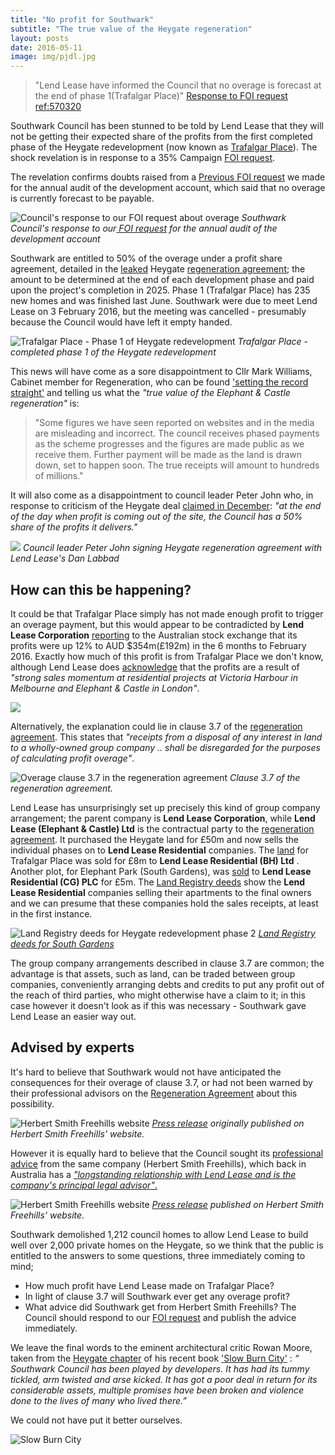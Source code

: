 ```yaml
---
title: "No profit for Southwark"
subtitle: "The true value of the Heygate regeneration"
layout: posts
date: 2016-05-11
image: img/pjdl.jpg
---
```

> "Lend Lease have informed the Council that no overage is forecast at the end of phase 1(Trafalgar Place)" [Response to FOI request ref:570320](https://www.whatdotheyknow.com/request/heygate_regeneration_agreement_a#incoming-800392)

Southwark Council has been stunned to be told by Lend Lease that they will not be getting their expected share of the profits from the first completed phase of the Heygate redevelopment (now known as [Trafalgar Place](https://www.elephantpark.co.uk/local-area/trafalgar-place)). The shock revelation is in response to a 35% Campaign [FOI request](https://www.whatdotheyknow.com/request/heygate_regeneration_agreement_a).

The revelation confirms doubts raised from a [Previous FOI request](https://www.whatdotheyknow.com/request/heygate_estate_regeneration_annu#incoming-841546) we made for the annual audit of the development account, which said that no overage is currently forecast to be payable.

![Council's response to our FOI request about overage](https://35percent.org/img/ElephantParkBusinessPlanFeb2016.png)
*Southwark Council's response to our[ FOI request](https://www.whatdotheyknow.com/request/heygate_estate_regeneration_annu) for the annual audit of the development account*

Southwark are entitled to 50% of the overage under a profit share agreement, detailed in the [leaked](https://www.newstatesman.com/news/2013/02/southwark-accidentally-leaks-confidential-information) Heygate [regeneration agreement](https://southwarknotes.files.wordpress.com/2013/02/ra.pdf); the amount to be determined at the end of each development phase and paid upon the project's completion in 2025.  Phase 1 (Trafalgar Place) has 235 new homes and was finished last June.  Southwark were due to meet Lend Lease on 3 February 2016, but the meeting was cancelled - presumably because the Council would have left it empty handed.

![Trafalgar Place - Phase 1 of Heygate redevelopment](https://www.elephantpark.co.uk/local-area/~/media/Developments/UK/EP/Images/Trafalgar%20Place/CGI%20Gallery/DS31656%20002TP.jpg)
*Trafalgar Place - completed phase 1 of the Heygate redevelopment*

This news will have come as a sore disappointment to Cllr Mark Williams, Cabinet member for Regeneration, who can be found ['setting the record straight'](https://www.southwark.gov.uk/news/article/1785/setting_the_record_straight_the_true_value_of_the_elephant_and_castle_regeneration) and telling us what the _"true value of the Elephant & Castle regeneration"_ is: 
 
> "Some figures we have seen reported on websites and in the media are misleading and incorrect. The council receives phased payments as the scheme progresses and the figures are made public as we receive them. Further payment will be made as the land is drawn down, set to happen soon. The true receipts will amount to hundreds of millions."

It will also come as a disappointment to council leader Peter John who, in response to criticism of the Heygate deal [claimed in December](https://youtu.be/Emvo16iBxFE?t=4m14s): _"at the end of the day when profit is coming out of the site, the Council has a 50% share of the profits it delivers."_

![](https://www.london-se1.co.uk/news/imageuploads/1280161383_62.49.27.213.jpg)
*Council leader Peter John signing Heygate regeneration agreement with Lend Lease's Dan Labbad*

## How can this be happening?

It could be that Trafalgar Place simply has not made enough profit to trigger an  overage payment, but this would appear to be contradicted by __Lend Lease Corporation__ [reporting](https://www.afr.com/real-estate/commercial/lendlease-firsthalf-net-profit-rises-121pc-to-354-million-20160216-gmvxux) to the Australian stock exchange that its profits were up 12% to AUD $354m(£192m) in the 6 months to February 2016. Exactly how much of this profit is from Trafalgar Place we don't know, although Lend Lease does [acknowledge](https://www.smh.com.au/business/property/lendlease-reports-a-3538-million-profit-20160216-gmvo2z.html) that the profits are a result of _"strong sales momentum at residential projects at Victoria Harbour in Melbourne and Elephant & Castle in London"_.  

![](https://35percent.org/img/lendleaseprofits.png)

Alternatively, the explanation could lie in clause 3.7 of the [regeneration agreement](https://southwarknotes.files.wordpress.com/2013/02/ra.pdf). This states that _"receipts from a disposal of any interest in land to a wholly-owned group company .. shall be disregarded for the purposes of calculating profit overage"_.  

![Overage clause 3.7 in the regeneration agreement](https://35percent.org/img/overageclause.png)
*Clause 3.7 of the regeneration agreement.*

Lend Lease has unsurprisingly set up precisely this kind of group company arrangement; the parent company is **Lend Lease Corporation**, while __Lend Lease (Elephant & Castle) Ltd__ is the contractual party to the [regeneration agreement](https://southwarknotes.files.wordpress.com/2013/02/ra.pdf). It purchased the Heygate land for £50m and now sells the individual phases on to  **Lend Lease Residential** companies.  The [land](https://35percent.org/img/LRegisterTrafalgarPlace.pdf) for Trafalgar Place was sold for £8m to  __Lend Lease Residential (BH) Ltd__ . Another plot, for Elephant Park (South Gardens), was [sold](https://crappistmartin.github.io/images/LRegisterSouthGardens.pdf) to __Lend Lease Residential (CG)  PLC__  for £5m. The [Land Registry deeds](https://crappistmartin.github.io/images/LRegisterSouthGardens.pdf) show the  **Lend Lease Residential** companies selling their apartments to the final owners and we can presume that these companies hold the sales receipts, at least in the first instance.

![Land Registry deeds for Heygate redevelopment phase 2](https://35percent.org/img/LRegisterSouthGardens.png)
*[Land Registry deeds for South Gardens](https://crappistmartin.github.io/images/LRegisterSouthGardens.pdf)*

The group company arrangements described in clause 3.7 are common; the advantage is that assets, such as land, can be traded between group companies, conveniently arranging debts and credits to put any profit out of the reach of third parties, who might otherwise have a claim to it; in this case however it doesn't look as if this was necessary - Southwark gave Lend Lease an easier way out.

## Advised by experts
It's hard to believe that Southwark would not have anticipated the consequences for their overage of clause 3.7,  or had not been warned by their professional advisors on the [Regeneration Agreement](https://southwarknotes.files.wordpress.com/2013/02/ra.pdf) about this possibility. 


![Herbert Smith Freehills website](https://35percent.org/img/hsf.png)
*[Press release](https://web.archive.org/web/20160316171355/https://www.herbertsmithfreehills.com/news/news20100810-hs-advises-the-london-borough-of-southwark-on-elephant-and-castle-regeneration) originally published on Herbert Smith Freehills' website.*

However it is equally hard to believe that the Council sought its  [professional advice](https://web.archive.org/web/20160316171355/https://www.herbertsmithfreehills.com/news/news20100810-hs-advises-the-london-borough-of-southwark-on-elephant-and-castle-regeneration) from the same company (Herbert Smith Freehills), which back in Australia has a [ _"longstanding relationship with Lend Lease and is the company's principal legal advisor"_.](https://web.archive.org/web/20160228155112/https://www.herbertsmithfreehills.com/news/news20120707-fh-freehillsadvisortolendleasebarangaroosouthdev)  


![Herbert Smith Freehills website](https://i.imgur.com/m55Lk1a.png)
*[Press release](https://web.archive.org/web/20160228155112/https://www.herbertsmithfreehills.com/news/news20120707-fh-freehillsadvisortolendleasebarangaroosouthdev) published on Herbert Smith Freehills' website.*

Southwark demolished 1,212 council homes to allow Lend Lease to build well over 2,000 private homes on the Heygate, so we think that the public is entitled to the answers to some questions, three immediately coming to mind;

- How much profit have Lend Lease made on Trafalgar Place? 
- In light of clause 3.7 will Southwark ever get any overage profit?
- What advice did Southwark get from Herbert Smith Freehills? The Council should respond to our [FOI request](https://www.whatdotheyknow.com/request/financial_advice_on_signing_rege#incoming-775158) and publish the advice immediately. 

We leave the final words to the eminent architectural critic Rowan Moore, taken from the [Heygate chapter](https://crappistmartin.github.io/images/slowburncity.pdf) of his recent book  ['Slow Burn City'](https://www.prospectmagazine.co.uk/features/london-time-for-plan-b) :  *“ Southwark Council has been played by developers. It has had its tummy tickled, arm twisted and arse kicked. It has got a poor deal in return for its considerable assets, multiple promises have been broken and violence done to the lives of many who lived there.”*

We could not have put it better ourselves.

![Slow Burn City](https://www.panmacmillan.com/PanMacmillanCorporateSite/files/47/472cb0c1-3379-4cc8-bd08-7b9a1e6de092_300_461.jpg)

<meta name="twitter:card" content="summary" />
<meta name="twitter:title" content="No profit for Southwark - the true value of the Heygate regeneration" />
<meta name="twitter:description" content="Southwark Council has been told by Lend Lease that it won't be getting its expected share of the profits from the first completed phase of the Heygate redevelopment" />
<meta name="twitter:image" content="https://35percent.org/img/lendleaseprofits.png" />


